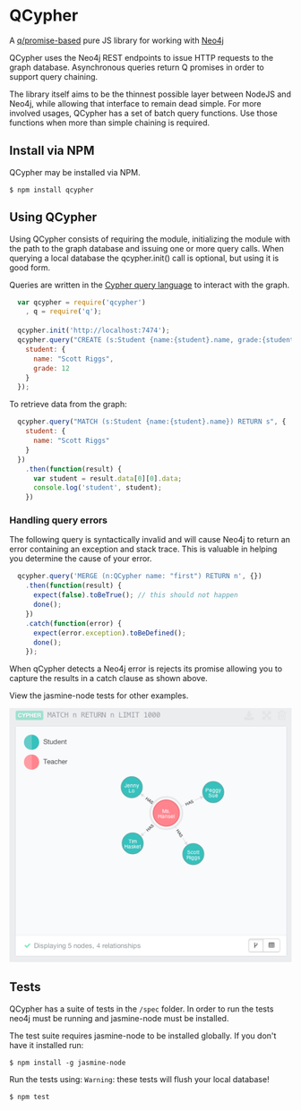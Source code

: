 # QCypher

A [q/promise-based](http://documentup.com/kriskowal/q) pure JS library for working with [Neo4j](http://www.neo4j.org)

QCypher uses the Neo4j REST endpoints to issue HTTP requests to the graph database.  Asynchronous queries return Q promises in order to support query chaining.

The library itself aims to be the thinnest possible layer between NodeJS and Neo4j, while allowing that interface to remain dead simple. For more involved usages, QCypher has a set of batch query functions.  Use those functions when more than simple chaining is required.
  
## Install via NPM
QCypher may be installed via NPM.

    $ npm install qcypher

## Using QCypher

Using QCypher consists of requiring the module, initializing the module with the path to the graph database and issuing one or more query calls.
When querying a local database the qcypher.init() call is optional, but using it is good form.

Queries are written in the [Cypher query language](http://www.neo4j.org/learn/cypher) to interact with the graph.

```javascript
  var qcypher = require('qcypher')
    , q = require('q');

  qcypher.init('http://localhost:7474');
  qcypher.query("CREATE (s:Student {name:{student}.name, grade:{student}.grade}) RETURN s", {
    student: {
      name: "Scott Riggs",
      grade: 12
    }
  });
```

To retrieve data from the graph:

```javascript
  qcypher.query("MATCH (s:Student {name:{student}.name}) RETURN s", {
    student: {
      name: "Scott Riggs"
    }
  })
    .then(function(result) {
      var student = result.data[0][0].data;
      console.log('student', student);
    })
```

### Handling query errors
The following query is syntactically invalid and will cause Neo4j to return an error containing an exception and stack trace. This is valuable in helping you determine the cause of your error.

```javascript
  qcypher.query('MERGE (n:QCypher name: "first") RETURN n', {})
    .then(function(result) {
      expect(false).toBeTrue(); // this should not happen
      done();
    })
    .catch(function(error) {
      expect(error.exception).toBeDefined();
      done();
    });
```

When qCypher detects a Neo4j error is rejects its promise allowing you to capture the results in a catch clause as shown above.

View the jasmine-node tests for other examples.

![image](./images/student_graph_db.png)

## Tests
QCypher has a suite of tests in the `/spec` folder. In order to run the tests neo4j must be running and jasmine-node must be installed.

The test suite requires jasmine-node to be installed globally. If you don't have it installed run:

    $ npm install -g jasmine-node
    
Run the tests using:
`Warning`: these tests will flush your local database!

    $ npm test

